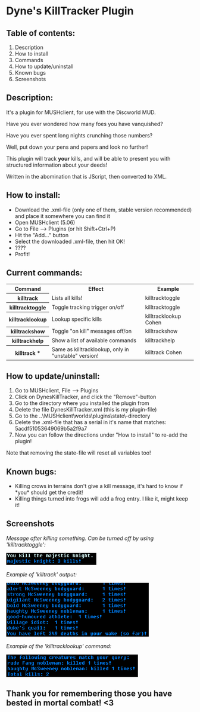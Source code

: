 # Dyne's KillTracker Plugin
<h2>Table of contents:</h2>
<ol>
  <li>Description</li>
  <li>How to install</li>
  <li>Commands</li>
  <li>How to update/uninstall</li>
  <li>Known bugs</li>
  <li>Screenshots</li>
</ol>
  
<h2>Description:</h2>
<p>It's a plugin for MUSHclient, for use with the Discworld MUD.</p>
<p>Have you ever wondered how many foes you have vanquished?</p>
<p>Have you ever spent long nights crunching those numbers?</p>
<p>Well, put down your pens and papers and look no further!<p>
<p>This plugin will track <strong>your</strong> kills, and will be able to present you with structured information about your deeds!<p>
<p>Written in the abomination that is JScript, then converted to XML.</p>

<h2>How to install:</h2>
<ul>
  <li>Download the .xml-file (only one of them, stable version recommended) and place it somewhere you can find it</li>
  <li>Open MUSHclient (5.06)</li>
  <li>Go to File --> Plugins (or hit Shift+Ctrl+P)</li>
  <li>Hit the "Add..." button</li>
  <li>Select the downloaded .xml-file, then hit OK!</li>
  <li>????</li>
  <li>Profit!</li>
</ul>

<h2>Current commands:</h2>
<table>
  <tr><th>Command</th><th>Effect</th><th>Example</th></tr>
  <tr><th>killtrack</th><td>Lists all kills!</td><td>killtracktoggle</td></tr>
  <tr><th>killtracktoggle</th><td>Toggle tracking trigger on/off</td><td>killtracktoggle</td></tr>
  <tr><th>killtracklookup <creature></th><td>Lookup specific kills</td><td>killtracklookup Cohen</td></tr>
  <tr><th>killtrackshow</th><td>Toggle "on kill" messages off/on</td><td>killtrackshow</td></tr>
  <tr><th>killtrackhelp</th><td>Show a list of available commands</td><td>killtrackhelp</td></tr> 
  <tr><th>killtrack *</th><td>Same as killtracklookup, only in "unstable" version!</td><td>killtrack Cohen</td>
</table>

<h2>How to update/uninstall:</h2>
<ol>
  <li>Go to MUSHclient, File --> Plugins</li>
  <li>Click on DynesKillTracker, and click the "Remove"-button</li>
  <li>Go to the directory where you installed the plugin from</li>
  <li>Delete the file DynesKillTracker.xml (this is my plugin-file)</li>
  <li>Go to the ..\MUSHclient\worlds\plugins\state\-directory</li>
  <li>Delete the .xml-file that has a serial in it's name that matches: 5acdf51053649069b5a2f9a7</li>
  <li>Now you can follow the directions under "How to install" to re-add the plugin!</li>
</ol>
Note that removing the state-file will reset all variables too!

<h2>Known bugs:</h2>
<ul>
  <li>Killing crows in terrains don't give a kill message, it's hard to know if *you* should get the credit!</li>
  <li>Killing things turned into frogs will add a frog entry. I like it, might keep it!</li>
</ul>

<h2>Screenshots</h2>
<p><em>Message after killing something. Can be turned off by using 'killtracktoggle':</em></p>
<img src="https://github.com/Groshie/DynesKillTracker/blob/main/screenshot_killmsg.png">
<p><em>Example of 'killtrack' output:</em></p>
<img src="https://github.com/Groshie/DynesKillTracker/blob/main/screenshot_killtrack.png">
<p><em>Example of the 'killtracklookup' command:</em></p>
<img src="https://github.com/Groshie/DynesKillTracker/blob/main/screenshot_lookup.png">

<h2>Thank you for remembering those you have bested in mortal combat! <3</h2>
